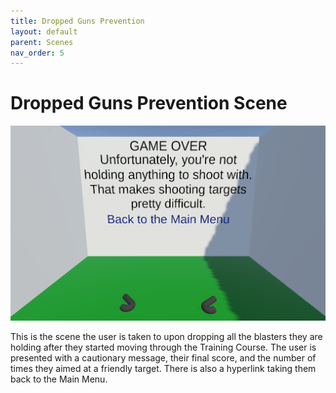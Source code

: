```yaml
---
title: Dropped Guns Prevention
layout: default
parent: Scenes
nav_order: 5
---
```


# Dropped Guns Prevention Scene

![](../SceneImages/DroppedBlasters.png)

This is the scene the user is taken to upon dropping all the blasters they are holding after they started moving through the Training Course. The user is presented with a cautionary message, their final score, and the number of times they aimed at a friendly target. There is also a hyperlink taking them back to the Main Menu.
